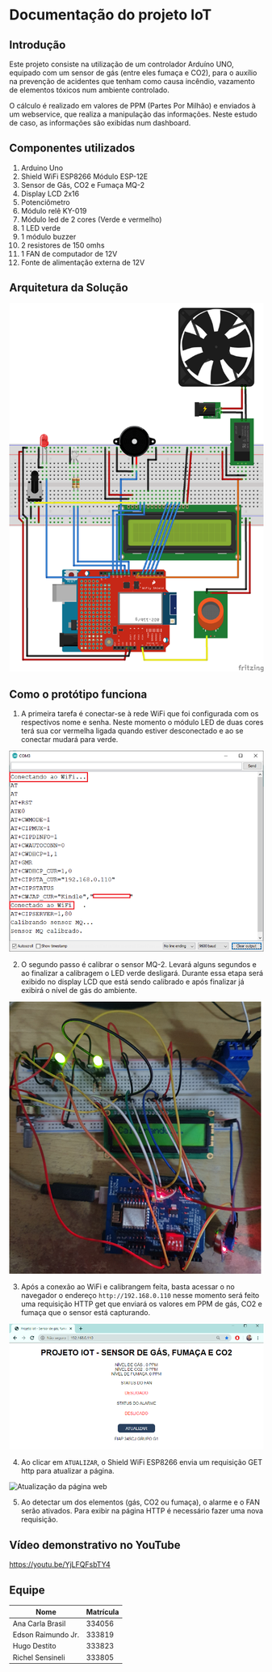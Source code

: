 # Documentação do projeto IoT

## Introdução

Este projeto consiste na utilização de um controlador Arduíno UNO, equipado com um sensor de gás (entre eles fumaça e CO2), para o auxílio na prevenção de acidentes que tenham como causa incêndio, vazamento de elementos tóxicos num ambiente controlado.

O cálculo é realizado em valores de PPM (Partes Por Milhão) e enviados à um webservice, que realiza a manipulação das informações. Neste estudo de caso, as informações são exibidas num dashboard.

## Componentes utilizados
1. Arduino Uno
2. Shield WiFi ESP8266 Módulo ESP-12E
3. Sensor de Gás, CO2 e Fumaça MQ-2
4. Display LCD 2x16
5. Potenciômetro
6. Módulo relê KY-019
7. Módulo led de 2 cores (Verde e vermelho)
8. 1 LED verde
9. 1 módulo buzzer
10. 2 resistores de 150 omhs
11. 1 FAN de computador de 12V
12. Fonte de alimentação externa de 12V

## Arquitetura da Solução

![Esquema](esquema.png)


## Como o protótipo funciona
1. A primeira tarefa é conectar-se à rede WiFi que foi configurada com os respectivos nome e senha. Neste momento o módulo LED de duas cores terá sua cor vermelha ligada quando estiver desconectado e ao se conectar mudará para verde.

![conexão com WiFI](conexao_com_wifi.png)


2. O segundo passo é calibrar o sensor MQ-2. Levará alguns segundos e ao finalizar a calibragem o LED verde desligará. Durante essa etapa será exibido no display LCD que está sendo calibrado e após finalizar já exibirá o nível de gás do ambiente.

![Calibrando sensor MQ](calibrando_sensor_mq.png)


3. Após a conexão ao WiFi e calibrangem feita, basta acessar o no navegador o endereço `http://192.168.0.110` nesse momento será feito uma requisição HTTP get que enviará os valores em PPM de gás, CO2 e fumaça que o sensor está capturando.

![Pagina HTML](pagina_html.png)

4. Ao clicar em `ATUALIZAR`, o Shield WiFi ESP8266 envia um requisição GET http para atualizar a página.

![Atualização da página web](name-of-giphy.gif)


5. Ao detectar um dos elementos (gás, CO2 ou fumaça), o alarme e o FAN serão ativados. Para exibir na página HTTP é necessário fazer uma nova requisição.






## Vídeo demonstrativo no YouTube
https://youtu.be/YjLFQFsbTY4


## Equipe
| Nome | Matrícula |
| ------ | ------ |
| Ana Carla Brasil   | 334056 |
| Edson Raimundo Jr. | 333819 |
| Hugo Destito       | 333823 |
| Richel Sensineli   | 333805 |

